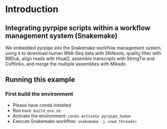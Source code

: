 # Introduction

## Integrating pyrpipe scripts within a workflow management system (Snakemake)
We embedded pyrpipe into the Snakemake workflow management system, using it to download human RNA-Seq data with SRAtools, 
quality filter with BBDuk, align reads with Hisat2, assemble transcripts with StringTie and Cufflinks,
and merge the multiple assemblies with Mikado.



## Running this example

### First build the environment
* Please have conda installed
* Run `bash build_env.sh`
* Activate the environment: `conda activate pyrpipe_human`
* Execute Snakemake workflow: `snakemake -j <num threads>`
 
